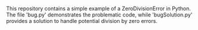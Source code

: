 This repository contains a simple example of a ZeroDivisionError in Python. The file 'bug.py' demonstrates the problematic code, while 'bugSolution.py' provides a solution to handle potential division by zero errors.